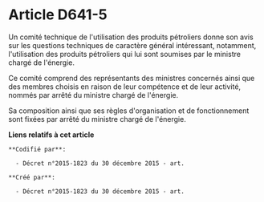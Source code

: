 # Article D641-5

Un comité technique de l'utilisation des produits pétroliers donne son avis sur les questions techniques de caractère général
intéressant, notamment, l'utilisation des produits pétroliers qui lui sont soumises par le ministre chargé de l'énergie.

Ce comité comprend des représentants des ministres concernés ainsi que des membres choisis en raison de leur compétence et de
leur activité, nommés par arrêté du ministre chargé de l'énergie.

Sa composition ainsi que ses règles d'organisation et de fonctionnement sont fixées par arrêté du ministre chargé de
l'énergie.

**Liens relatifs à cet article**

	**Codifié par**:

	  - Décret n°2015-1823 du 30 décembre 2015 - art.

	**Créé par**:

	  - Décret n°2015-1823 du 30 décembre 2015 - art.

